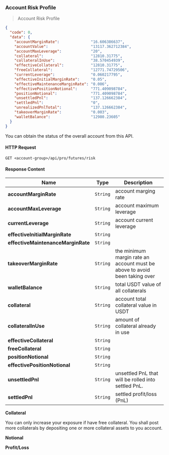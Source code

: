 ### Account Risk Profile 

> Account Risk Profile 

```json
{
  "code": 0,
  "data": {
    "accountMarginRate":              "16.606386637",
    "accountValue":                   "13117.362712384",
    "accountMaxLeverage":             "20",
    "collateral":                     "12810.31775",
    "collateralInUse":                "38.570454939",
    "effectiveCollateral":            "12810.31775",
    "freeCollateral":                 "12771.74729506",
    "currentLeverage":                "0.060217795",
    "effectiveInitialMarginRate":     "0.05",
    "effectiveMaintenanceMarginRate": "0.006",
    "effectivePositionNotional":      "771.409098784",
    "positionNotional":               "771.409098784",
    "unsettledPnl":                   "137.126662384",
    "settledPnl":                     "0",
    "unrealizedPnlTotal":             "137.126662384",
    "takeoverMarginRate":             "0.003",
    "walletBalance":                  "12980.23605"
  }
}
```

You can obtain the status of the overall account from this API.


#### HTTP Request 

`GET <account-group>/api/pro/futures/risk`

#### Response Content

 Name                              | Type     | Description
---------------------------------- | -------- | --------------------- 
**accountMarginRate**              | `String` | account marging rate 
**accountMaxLeverage**             | `String` | account maximum leverage 
**currentLeverage**                | `String` | account current leverage 
**effectiveInitialMarginRate**     | `String` | 
**effectiveMaintenanceMarginRate** | `String` | 
**takeoverMarginRate**             | `String` | the minimum margin rate an account must be above to avoid been taking over
**walletBalance**                  | `String` | total USDT value of all collaterals 
**collateral**                     | `String` | account total collateral value in USDT
**collateralInUse**                | `String` | amount of collateral already in use
**effectiveCollateral**            | `String` | 
**freeCollateral**                 | `String` | 
**positionNotional**               | `String` | 
**effectivePositionNotional**      | `String` | 
**unsettledPnl**                   | `String` | unsettled PnL that will be rolled into settled PnL. 
**settledPnl**                     | `String` | settled profit/loss (PnL)


**Collateral**

You can only increase your exposure if have free collateral. You shall post more collaterals by depositing one or more collateral assets
to you account. 

**Notional**

**Profit/Loss** 


